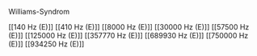 Williams-Syndrom

[[140 Hz (E)]]
[[410 Hz (E)]]
[[8000 Hz (E)]]
[[30000 Hz (E)]]
[[57500 Hz (E)]]
[[125000 Hz (E)]]
[[357770 Hz (E)]]
[[689930 Hz (E)]]
[[750000 Hz (E)]]
[[934250 Hz (E)]]